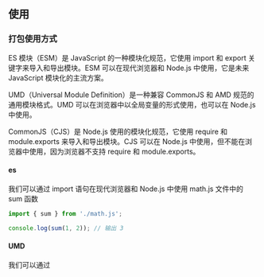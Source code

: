 ## 使用






### 打包使用方式
ES 模块（ESM）是 JavaScript 的一种模块化规范，它使用 import 和 export 关键字来导入和导出模块。ESM 可以在现代浏览器和 Node.js 中使用，它是未来 JavaScript 模块化的主流方案。

UMD（Universal Module Definition）是一种兼容 CommonJS 和 AMD 规范的通用模块格式。UMD 可以在浏览器中以全局变量的形式使用，也可以在 Node.js 中使用。

CommonJS（CJS）是 Node.js 使用的模块化规范，它使用 require 和 module.exports 来导入和导出模块。CJS 可以在 Node.js 中使用，但不能在浏览器中使用，因为浏览器不支持 require 和 module.exports。


#### es
我们可以通过 import 语句在现代浏览器和 Node.js 中使用 math.js 文件中的 sum 函数

```js
import { sum } from './math.js';

console.log(sum(1, 2)); // 输出 3


```
####  UMD
我们可以通过 <script> 标签在浏览器中使用 math.js 文件中的 sum 函数
```html
<!DOCTYPE html>
<html>
  <head>
    <meta charset="UTF-8">
    <title>UMD Example</title>
  </head>
  <body>
    <script src="path/to/math.js"></script>
    <script>
      console.log(math.sum(1, 2)); // 输出 3
    </script>
  </body>
</html>

```



#### cjs
我们可以通过 require 语句在 Node.js 中使用 math.js 文件中的 sum 函数

```js
const math = require('./math.js');

console.log(math.sum(1, 2)); // 输出 3


```

### 安装依赖

```
 npm install -g browserify 

```

### 打包

开发完app.js, 打包一次

```
npm run build
```
